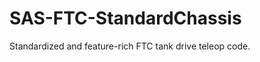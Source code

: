 SAS-FTC-StandardChassis
=======================

Standardized and feature-rich FTC tank drive teleop code.

